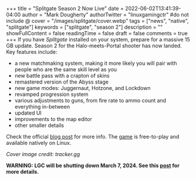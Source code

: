 +++
title = "Splitgate Season 2 Now Live"
date = 2022-06-02T13:41:39-04:00
author = "Mark Dougherty"
authorTwitter = "linuxgamingctr" #do not include @
cover = "/images/splitgate/cover.webp"
tags = ["news", "native", "splitgate"]
keywords = ["splitgate", "season 2"]
description = ""
showFullContent = false
readingTime = false
draft = false
comments = true
+++
If you have *Splitgate* installed on your system, prepare for a massive 15 GB update. Season 2 for the Halo-meets-Portal shooter has now landed. Key features include:
- a new matchmaking system, making it more likely you will pair with people who are the same skill level as you
- new battle pass with a crapton of skins
- remastered version of the Abyss stage
- new game modes: Juggernaut, Hotzone, and Lockdown
- revamped progression system
- various adjustments to guns, from fire rate to ammo count and everything in-between
- updated UI
- improvements to the map editor
- other smaller details

Check the official [blog post](https://www.splitgate.com/blogs/splitgate-beta-season-2-patch-notes) for more info. The [game](https://store.steampowered.com/app/677620/Splitgate/) is free-to-play and available natively on Linux.

*Cover image credit: tracker.gg*

**WARNING: LGC will be shutting down March 7, 2024. See this [post](https://linuxgamingcentral.com/posts/the-end-of-lgc/) for more details.**
